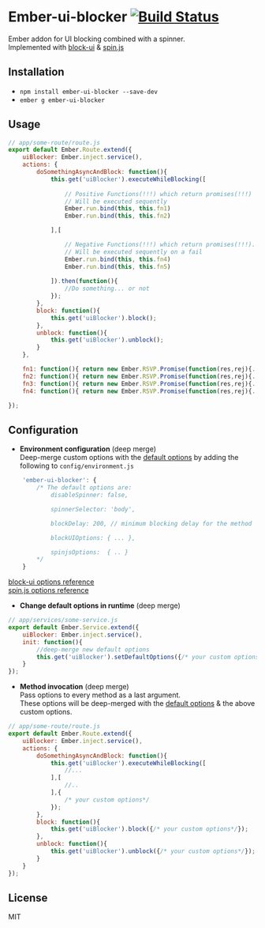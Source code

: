# Ember-ui-blocker [![Build Status](https://travis-ci.org/DudaDev/ember-ui-blocker.svg?branch=master)](https://travis-ci.org/DudaDev/ember-ui-blocker)

Ember addon for UI blocking combined with a spinner.  
Implemented with [block-ui](http://jquery.malsup.com/block/) & [spin.js](http://spin.js.org/)



## Installation

* `npm install ember-ui-blocker --save-dev`
* `ember g ember-ui-blocker`

## Usage
```javascript
// app/some-route/route.js
export default Ember.Route.extend({
	uiBlocker: Ember.inject.service(),
	actions: {
		doSomethingAsyncAndBlock: function(){
			this.get('uiBlocker').executeWhileBlocking([
				
				// Positive Functions(!!!) which return promises(!!!)
				// Will be executed sequently
				Ember.run.bind(this, this.fn1)
				Ember.run.bind(this, this.fn2)

			],[

				// Negative Functions(!!!) which return promises(!!!).
				// Will be executed sequently on a fail
				Ember.run.bind(this, this.fn4)
				Ember.run.bind(this, this.fn5)
			
			]).then(function(){
				//Do something... or not
			});
		},
		block: function(){
			this.get('uiBlocker').block();
		},
		unblock: function(){
			this.get('uiBlocker').unblock();
		}
	},

	fn1: function(){ return new Ember.RSVP.Promise(function(res,rej){...}); },
	fn2: function(){ return new Ember.RSVP.Promise(function(res,rej){...}); },
	fn3: function(){ return new Ember.RSVP.Promise(function(res,rej){...}); },
	fn4: function(){ return new Ember.RSVP.Promise(function(res,rej){...}); }

});
```

## Configuration
* **Environment configuration**  (deep merge)  
Deep-merge custom options with the [default options](https://github.com/DudaDev/ember-ui-blocker/blob/master/addon/defaults/options.js) by adding the following to `config/environment.js`
```javascript
	'ember-ui-blocker': {
		/* The default options are:
			disableSpinner: false,

			spinnerSelector: 'body',

			blockDelay: 200, // minimum blocking delay for the method 'executeWhileBlocking'

			blockUIOptions: { ... }, 

			spinjsOptions:  { .. }
		*/
    }
```
[block-ui options reference](http://jquery.malsup.com/block/#options)  
[spin.js options reference](http://fgnass.github.io/spin.js/#usage)

* **Change default options in runtime** (deep merge)  
```javascript
// app/services/some-service.js
export default Ember.Service.extend({
	uiBlocker: Ember.inject.service(),
	init: function(){
		//deep-merge new default options
		this.get('uiBlocker').setDefaultOptions({/* your custom options*/});
	}
});
```

* **Method invocation**  (deep merge)  
Pass options to every method as a last argument.  
These options will be deep-merged with the [default options](https://github.com/DudaDev/ember-ui-blocker/blob/master/addon/defaults/options.js) & the above custom options.
```javascript
// app/some-route/route.js
export default Ember.Route.extend({
	uiBlocker: Ember.inject.service(),
	actions: {
		doSomethingAsyncAndBlock: function(){
			this.get('uiBlocker').executeWhileBlocking([
				//...
			],[
				//..
			],{
				/* your custom options*/
			});
		},
		block: function(){
			this.get('uiBlocker').block({/* your custom options*/});
		},
		unblock: function(){
			this.get('uiBlocker').unblock({/* your custom options*/});
		}
	}
});
```
## License
MIT

